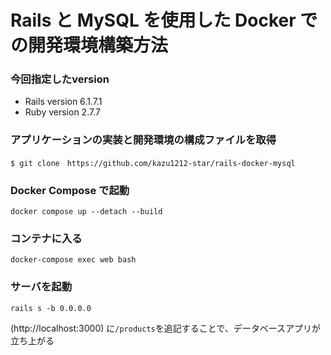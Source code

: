 # Rails と MySQL を使用した Docker での開発環境構築方法

### 今回指定したversion
- Rails version
  6.1.7.1
- Ruby version
  2.7.7
### アプリケーションの実装と開発環境の構成ファイルを取得
```
$ git clone　https://github.com/kazu1212-star/rails-docker-mysql
```
### Docker Compose で起動
```
docker compose up --detach --build
```
### コンテナに入る
```
docker-compose exec web bash
```
### サーバを起動
```
rails s -b 0.0.0.0
```


(http://localhost:3000) に`/products`を追記することで、データベースアプリが立ち上がる
